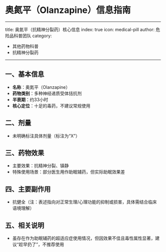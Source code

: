 # 奥氮平（Olanzapine）信息指南
---
title: 奥氮平（抗精神分裂药）核心信息
index: true
icon: medical-pill
author: 危险品科普团队
category:
  - 其他药物科普
  - 抗精神分裂药
---

## 一、基本信息
- **名称**：奥氮平（Olanzapine）
- **药物类别**：多种神经递质受体拮抗剂
- **半衰期**：约33小时
- **核心定位**：十足的毒药，不建议常规使用


## 二、剂量
- 未明确标注具体剂量（标注为“X”）


## 三、药物效果
- 主要效果：抗精神分裂、镇静
- 特殊使用场景：部分医生用作助眠辅药，但实际助眠效果差


## 四、主要副作用
- 抗健全（注：表述指向对正常生理/心理功能的抑制或损害，具体需结合临床语境理解）


## 五、相关说明
- 虽存在作为助眠辅药的超适应症使用情况，但因效果不佳且毒性属性显著，建议“趁早扔了”，不推荐使用